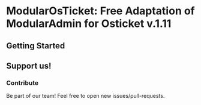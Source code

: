 # ModularOsTicket: Free Adaptation of ModularAdmin for Osticket v.1.11 

## Getting Started

## Support us!

### Contribute

Be part of our team! Feel free to open new issues/pull-requests.
